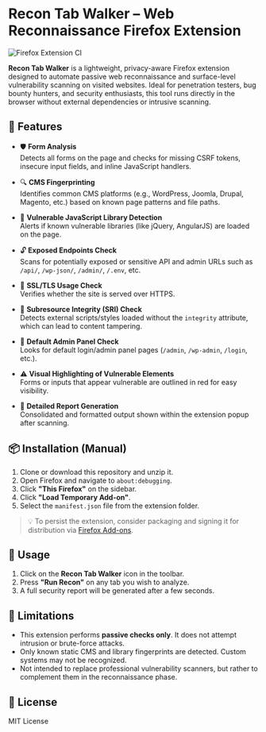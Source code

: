 # Recon Tab Walker – Web Reconnaissance Firefox Extension

![Firefox Extension CI](https://github.com/abatsakidis/Recon-Tab-Walker-Web-Reconnaissance-Firefox-Extension/actions/workflows/ci.yml/badge.svg)

**Recon Tab Walker** is a lightweight, privacy-aware Firefox extension designed to automate passive web reconnaissance and surface-level vulnerability scanning on visited websites. Ideal for penetration testers, bug bounty hunters, and security enthusiasts, this tool runs directly in the browser without external dependencies or intrusive scanning.

## 🚀 Features

- 🛡️ **Form Analysis**  
  Detects all forms on the page and checks for missing CSRF tokens, insecure input fields, and inline JavaScript handlers.

- 🔍 **CMS Fingerprinting**  
  Identifies common CMS platforms (e.g., WordPress, Joomla, Drupal, Magento, etc.) based on known page patterns and file paths.

- 🧬 **Vulnerable JavaScript Library Detection**  
  Alerts if known vulnerable libraries (like jQuery, AngularJS) are loaded on the page.

- 🔓 **Exposed Endpoints Check**  
  Scans for potentially exposed or sensitive API and admin URLs such as `/api/`, `/wp-json/`, `/admin/`, `/.env`, etc.

- 🔐 **SSL/TLS Usage Check**  
  Verifies whether the site is served over HTTPS.

- 🔐 **Subresource Integrity (SRI) Check**  
  Detects external scripts/styles loaded without the `integrity` attribute, which can lead to content tampering.

- 🧱 **Default Admin Panel Check**  
  Looks for default login/admin panel pages (`/admin`, `/wp-admin`, `/login`, etc.).

- ⚠️ **Visual Highlighting of Vulnerable Elements**  
  Forms or inputs that appear vulnerable are outlined in red for easy visibility.

- 📜 **Detailed Report Generation**  
  Consolidated and formatted output shown within the extension popup after scanning.

## 📦 Installation (Manual)

1. Clone or download this repository and unzip it.
2. Open Firefox and navigate to `about:debugging`.
3. Click **"This Firefox"** on the sidebar.
4. Click **"Load Temporary Add-on"**.
5. Select the `manifest.json` file from the extension folder.

> 💡 To persist the extension, consider packaging and signing it for distribution via [Firefox Add-ons](https://addons.mozilla.org/).

## 🔧 Usage

1. Click on the **Recon Tab Walker** icon in the toolbar.
2. Press **"Run Recon"** on any tab you wish to analyze.
3. A full security report will be generated after a few seconds.

## 🧠 Limitations

- This extension performs **passive checks only**. It does not attempt intrusion or brute-force attacks.
- Only known static CMS and library fingerprints are detected. Custom systems may not be recognized.
- Not intended to replace professional vulnerability scanners, but rather to complement them in the reconnaissance phase.

## 📜 License

MIT License


